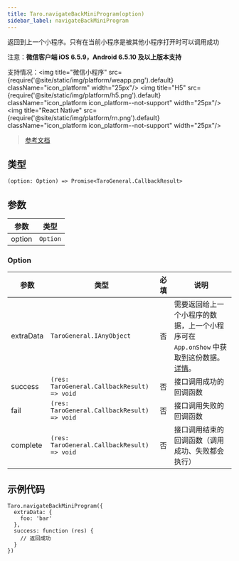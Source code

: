 ```yaml
---
title: Taro.navigateBackMiniProgram(option)
sidebar_label: navigateBackMiniProgram
---
```


返回到上一个小程序。只有在当前小程序是被其他小程序打开时可以调用成功

注意：**微信客户端 iOS 6.5.9，Android 6.5.10 及以上版本支持**

支持情况：<img title="微信小程序" src={require('@site/static/img/platform/weapp.png').default} className="icon_platform" width="25px"/> <img title="H5" src={require('@site/static/img/platform/h5.png').default} className="icon_platform icon_platform--not-support" width="25px"/> <img title="React Native" src={require('@site/static/img/platform/rn.png').default} className="icon_platform icon_platform--not-support" width="25px"/>

> [参考文档](https://developers.weixin.qq.com/miniprogram/dev/api/open-api/miniprogram-navigate/wx.navigateBackMiniProgram.html)

## 类型

```tsx
(option: Option) => Promise<TaroGeneral.CallbackResult>
```

## 参数

| 参数 | 类型 |
| --- | --- |
| option | `Option` |

### Option

| 参数 | 类型 | 必填 | 说明 |
| --- | --- | :---: | --- |
| extraData | `TaroGeneral.IAnyObject` | 否 | 需要返回给上一个小程序的数据，上一个小程序可在 `App.onShow` 中获取到这份数据。 [详情](https://developers.weixin.qq.com/miniprogram/dev/reference/api/App.html)。 |
| success | `(res: TaroGeneral.CallbackResult) => void` | 否 | 接口调用成功的回调函数 |
| fail | `(res: TaroGeneral.CallbackResult) => void` | 否 | 接口调用失败的回调函数 |
| complete | `(res: TaroGeneral.CallbackResult) => void` | 否 | 接口调用结束的回调函数（调用成功、失败都会执行） |

## 示例代码

```tsx
Taro.navigateBackMiniProgram({
  extraData: {
    foo: 'bar'
  },
  success: function (res) {
    // 返回成功
  }
})
```
